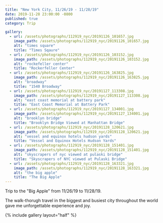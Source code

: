 ```yaml
---
title: "New York City, 11/26/19 - 11/28/19"
date: 2019-11-28 23:00:00 -0800
published: true
category: Trip

gallery:
  - url: /assets/photographs/112919_nyc/20191126_101657.jpg
    image_path: /assets/photographs/112919_nyc/20191126_101657.jpg
    alt: "times square"
    title: "Times Sqaure"
  - url: /assets/photographs/112919_nyc/20191126_103152.jpg
    image_path: /assets/photographs/112919_nyc/20191126_103152.jpg
    alt: "rockefeller center"
    title: "Rockerfeller Center"
  - url: /assets/photographs/112919_nyc/20191126_163825.jpg
    image_path: /assets/photographs/112919_nyc/20191126_163825.jpg
    alt: "broadway"
    title: "1540 Broadway"
  - url: /assets/photographs/112919_nyc/20191127_113308.jpg
    image_path: /assets/photographs/112919_nyc/20191127_113308.jpg
    alt: "east coast memorial at battery park"
    title: "East Coast Memorial at Battery Park"
  - url: /assets/photographs/112919_nyc/20191127_134001.jpg
    image_path: /assets/photographs/112919_nyc/20191127_134001.jpg
    alt: "brooklyn bridge"
    title: "Brooklyn Bridge Viewed at Manhattan Bridge"
  - url: /assets/photographs/112919_nyc/20191128_120621.jpg
    image_path: /assets/photographs/112919_nyc/20191128_120621.jpg
    alt: "vessel and equinox hotels hudson yards"
    title: "Vessel and Equinox Hotels Hudson Yards"
  - url: /assets/photographs/112919_nyc/20191128_151401.jpg
    image_path: /assets/photographs/112919_nyc/20191128_151401.jpg
    alt: "skyscrapers of nyc viewed at pulaski bridge"
    title: "Skyscrapers of NYC viewed at Pulaski Bridge"
  - url: /assets/photographs/112919_nyc/20191128_163321.jpg
    image_path: /assets/photographs/112919_nyc/20191128_163321.jpg
    alt: "the big apple"
    title: "The Big Apple"
---
```


Trip to the "Big Apple" from 11/26/19 to 11/28/19.

The walk-thorugh travel in the biggest and busiest city throughout the world gave me unforgettable experience and joy.

{% include gallery layout="half" %}
